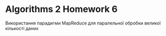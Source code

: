 # Algorithms 2 Homework 6

Використання парадигми MapReduce для паралельної
обробки великої кількості даних